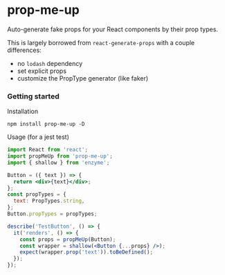 # prop-me-up

Auto-generate fake props for your React components by their prop types.

This is largely borrowed from `react-generate-props` with a couple differences:
  - no `lodash` dependency
  - set explicit props
  - customize the PropType generator (like faker)

  ### Getting started
Installation
```
npm install prop-me-up -D
```

Usage (for a jest test)
```jsx
import React from 'react';
import propMeUp from 'prop-me-up';
import { shallow } from 'enzyme';

Button = ({ text }) => {
  return <div>{text}</div>;
};
const propTypes = {
  text: PropTypes.string,
};
Button.propTypes = propTypes;

describe('TestButton', () => {
  it('renders', () => {
    const props = propMeUp(Button);
    const wrapper = shallow(<Button {...props} />);
    expect(wrapper.prop('text')).toBeDefined();
  });
});
```

